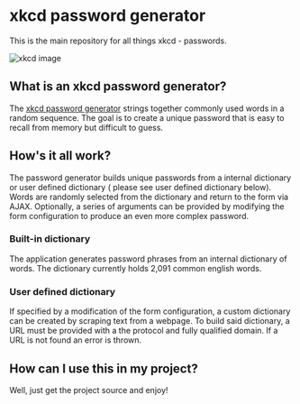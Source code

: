 # xkcd password generator
This is the main repository for all things xkcd - passwords.

![xkcd image](https://raw.githubusercontent.com/harrisonde/xkcd-password-generator/master/images/comic.png "xkcd")

## What is an xkcd password generator?
The [xkcd password generator](http://xkcd.com/936/) strings together commonly used words in a random sequence. The goal is to create a unique password that is easy to recall from memory but difficult to guess.

## How's it all work?
The password generator builds unique passwords from a internal dictionary or user defined dictionary ( please see user defined dictionary below). Words are randomly selected from the dictionary and return to the form via AJAX. Optionally, a series of arguments can be provided by modifying the form configuration to produce an even more complex password.

### Built-in dictionary
The application generates password phrases from an internal dictionary of words. The dictionary currently holds 2,091 common english words.

### User defined dictionary
If specified by a modification of the form configuration, a custom dictionary can be created by scraping text from a webpage. To build said dictionary, a URL must be provided with a the protocol and fully qualified domain. If  a URL is not found an error is thrown.

## How can I use this in my project?
Well, just get the project source and enjoy! 
